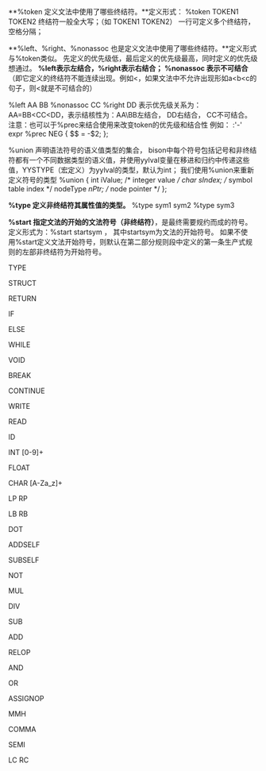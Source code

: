 **%token 定义文法中使用了哪些终结符。**定义形式： %token TOKEN1 TOKEN2
终结符一般全大写；（如 TOKEN1 TOKEN2）
一行可定义多个终结符，空格分隔；

**%left、%right、%nonassoc 也是定义文法中使用了哪些终结符。**定义形式与%token类似。
先定义的优先级低，最后定义的优先级最高，同时定义的优先级想通过。
**%left表示左结合，%right表示右结合；**
**%nonassoc 表示不可结合**（即它定义的终结符不能连续出现。例如<，如果文法中不允许出现形如a<b<c的句子，则<就是不可结合的）

%left AA BB
%nonassoc CC
%right DD
表示优先级关系为：AA=BB<CC<DD，表示结核性为：AA\BB左结合， DD右结合， CC不可结合。
注意：也可以于%prec来结合使用来改变token的优先级和结合性 例如： :'-' expr %prec NEG { $$ = -$2; };

%union 声明语法符号的语义值类型的集合，
bison中每个符号包括记号和非终结符都有一个不同数据类型的语义值，并使用yylval变量在移进和归约中传递这些值，YYSTYPE（宏定义）为yylval的类型，默认为int；
我们使用%union来重新定义符号的类型
%union
{
int iValue; /* integer value */
char sIndex; /* symbol table index */
nodeType *nPtr; /* node pointer */
};

**%type 定义非终结符其属性值的类型。**
%type sym1 sym2
%type <sindex>sym3

**%start 指定文法的开始的文法符号（非终结符）**，是最终需要规约而成的符号。
定义形式为：%start startsym ， 其中startsym为文法的开始符号。
如果不使用%start定义文法开始符号，则默认在第二部分规则段中定义的第一条生产式规则的左部非终结符为开始符号。

TYPE 

STRUCT 

RETURN 

IF 

ELSE 

WHILE 

VOID 

BREAK 

CONTINUE 

WRITE 

READ 



ID 

INT [0-9]+

FLOAT 

CHAR [A-Za_z]+



LP RP 

LB RB 

DOT 

ADDSELF 

SUBSELF 

NOT 

MUL 

DIV 

SUB 

ADD 

RELOP 

AND 

OR 

ASSIGNOP 



MMH 

COMMA 

SEMI 

LC RC